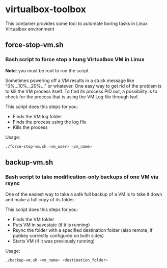 # virtualbox-toolbox
This container provides some tool to automate boring tasks in Linux Virtualbox environment


## force-stop-vm.sh
### Bash script to force stop a hung Virtualbox VM in Linux

**Note**: you must be root to run the script

Sometimes powering off a VM results in a stuck message like "0%...10%...20%..." or whatever.
One easy way to get rid of the problem is to kill the VM process itself. To find its process PID out, a possibility is to check for the process that is using the VM Log file through lsof.

This script does this steps for you:

* Finds the VM log folder
* Finds the process using the log file
* Kills the process

Usage:
``` bash
./force-stop-vm.sh <vm_user> <vm_name>
```

## backup-vm.sh
### Bash script to take modification-only backups of one VM via rsync

One of the easiest way to take a safe full backup of a VM is to take it down and make a full copy of its folder.

This script does this steps for you:

* Finds the VM folder
* Puts VM in savestate (if it is running)
* Rsync the folder with a specified destination folder (also remote, if pubkey correctly configured on both sides)
* Starts VM (if it was previously running)

Usage:
``` bash
./backup-vm.sh <vm_name> <destination_folder>
```
